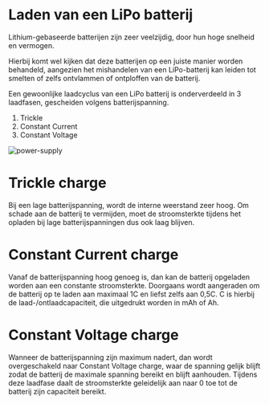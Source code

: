 # Laden van een LiPo batterij
Lithium-gebaseerde batterijen zijn zeer veelzijdig, door hun hoge snelheid en vermogen. 

Hierbij komt wel kijken dat deze batterijen op een juiste manier worden behandeld, aangezien het mishandelen van een LiPo-batterij kan leiden tot smelten of zelfs ontvlammen of ontploffen van de batterij.

Een gewoonlijke laadcyclus van een LiPo batterij is onderverdeeld in 3 laadfasen, gescheiden volgens batterijspanning.

1. Trickle
2. Constant Current
3. Constant Voltage

![power-supply](LiPo-battery/optimalLiPoCharging.png 'Figuur 1: Realistisch laadverloop 3.7V Li-Po batterij')

# Trickle charge
Bij een lage batterijspanning, wordt de interne weerstand zeer hoog. Om schade aan de batterij te vermijden, moet de stroomsterkte tijdens het opladen bij lage batterijspanningen dus ook laag blijven. 

# Constant Current charge
Vanaf de batterijspanning hoog genoeg is, dan kan de batterij opgeladen worden aan een constante stroomsterkte. Doorgaans wordt aangeraden om de batterij op te laden aan maximaal 1C en liefst zelfs aan 0,5C. C is hierbij de laad-/ontlaadcapaciteit, die uitgedrukt worden in mAh of Ah.

# Constant Voltage charge
Wanneer de batterijspanning zijn maximum nadert, dan wordt overgeschakeld naar Constant Voltage charge, waar de spanning gelijk blijft zodat de batterij de maximale spanning bereikt en blijft aanhouden. Tijdens deze laadfase daalt de stroomsterkte geleidelijk aan naar 0 toe tot de batterij zijn capaciteit bereikt.